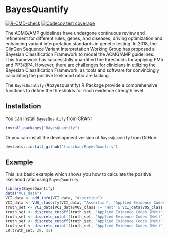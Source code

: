 
<!-- README.md is generated from README.Rmd. Please edit that file -->

# BayesQuantify

<!-- badges: start -->

[![R-CMD-check](https://github.com/liusihan/BayesQuantify/actions/workflows/R-CMD-check.yaml/badge.svg)](https://github.com/liusihan/BayesQuantify/actions/workflows/R-CMD-check.yaml)
[![Codecov test
coverage](https://codecov.io/gh/liusihan/BayesQuantify/branch/master/graph/badge.svg)](https://app.codecov.io/gh/liusihan/BayesQuantify?branch=master)
<!-- badges: end -->

The ACMG/AMP guidelines have undergone continuous review and refinement
for different rules, genes, and diseases, driving optimization and
enhancing variant interpretation standards in genetic testing. In 2018,
the ClinGen Sequence Variant Interpretation Working Group has proposed a
Bayesian Classification Framework to model the ACMG/AMP guidelines. This
framework has successfully quantified the thresholds for applying PM5
and PP3/BP4. However, there are challenges for clinicians in utilizing
the Bayesian Classification Framework, as tools and software for
convincingly calculating the positive likelihood ratio are lacking.

The `BayesQuantify` (#bayesquantify) R Package provide a comprehensive
functions to define the thresholds for each evidence strength level

## Installation

You can install `BayesQuantify` from CRAN:

``` r
install.packages("BayesQuantify")
```

Or you can install the development version of `BayesQuantify` from GitHub:

``` r
devtools::install_github("liusihan/BayesQuantify")
```

## Example

This is a basic example which shows you how to calculate the positive likelihood ratio using `BayesQuantify`:

``` r
library(BayesQuantify)
data("VCI_data")
VCI_data <- add_info(VCI_data, "Assertion")
VCI_data <- VUS_classify(VCI_data, "Assertion", "Applied Evidence Codes (Met)")
truth_set <- VCI_data[VCI_data$VUS_class != "Hot" & VCI_data$VUS_class != "Warm" & VCI_data$VUS_class != "Tepid" & VCI_data$VUS_class != "NA", ]
truth_set <- discrete_cutoff(truth_set, "Applied Evidence Codes (Met)", criteria = "PM2")
truth_set <- discrete_cutoff(truth_set, "Applied Evidence Codes (Met)", criteria = "PP1")
truth_set <- discrete_cutoff(truth_set, "Applied Evidence Codes (Met)", criteria = "PM4")
truth_set <- discrete_cutoff(truth_set, "Applied Evidence Codes (Met)", criteria = "PM5")
LR(truth_set, 28, 31)
```

